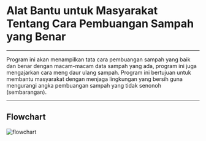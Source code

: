 # Alat Bantu untuk Masyarakat Tentang Cara Pembuangan Sampah yang Benar

---

 Program ini akan menampilkan tata cara pembuangan sampah yang baik dan benar dengan macam-macam data sampah yang ada, program ini juga mengajarkan cara meng daur ulang sampah. Program ini bertujuan untuk membantu masyarakat dengan menjaga lingkungan yang bersih guna mengurangi angka pembuangan sampah yang tidak senonoh (sembarangan).

---

## Flowchart
![flowchart]()